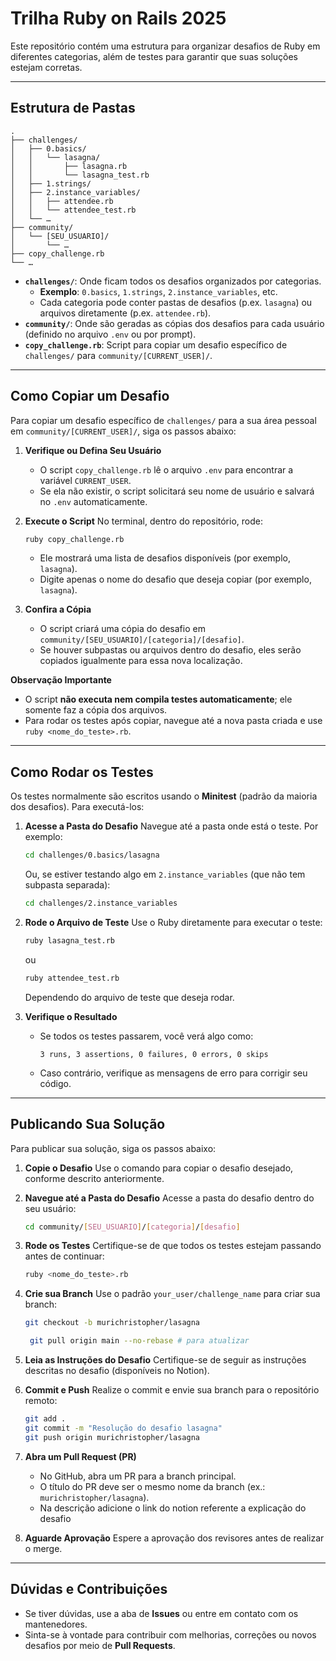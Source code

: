 # Trilha Ruby on Rails 2025

Este repositório contém uma estrutura para organizar desafios de Ruby em diferentes categorias, além de testes para garantir que suas soluções estejam corretas.

---

## Estrutura de Pastas

```
.
├── challenges/
│   ├── 0.basics/
│   │   └── lasagna/
│   │       ├── lasagna.rb
│   │       └── lasagna_test.rb
│   ├── 1.strings/
│   ├── 2.instance_variables/
│   │   ├── attendee.rb
│   │   └── attendee_test.rb
│   └── …
├── community/
│   └── [SEU_USUARIO]/
│       └── …
├── copy_challenge.rb
└── …
```

- **`challenges/`**: Onde ficam todos os desafios organizados por categorias.
  - **Exemplo**: `0.basics`, `1.strings`, `2.instance_variables`, etc.
  - Cada categoria pode conter pastas de desafios (p.ex. `lasagna`) ou arquivos diretamente (p.ex. `attendee.rb`).
- **`community/`**: Onde são geradas as cópias dos desafios para cada usuário (definido no arquivo `.env` ou por prompt).
- **`copy_challenge.rb`**: Script para copiar um desafio específico de `challenges/` para `community/[CURRENT_USER]/`.

---

## Como Copiar um Desafio

Para copiar um desafio específico de `challenges/` para a sua área pessoal em `community/[CURRENT_USER]/`, siga os passos abaixo:

1. **Verifique ou Defina Seu Usuário**
   - O script `copy_challenge.rb` lê o arquivo `.env` para encontrar a variável `CURRENT_USER`.
   - Se ela não existir, o script solicitará seu nome de usuário e salvará no `.env` automaticamente.

2. **Execute o Script**
   No terminal, dentro do repositório, rode:

   ```bash
   ruby copy_challenge.rb
   ```
   - Ele mostrará uma lista de desafios disponíveis (por exemplo, `lasagna`).
   - Digite apenas o nome do desafio que deseja copiar (por exemplo, `lasagna`).

3. **Confira a Cópia**
   - O script criará uma cópia do desafio em `community/[SEU_USUARIO]/[categoria]/[desafio]`.
   - Se houver subpastas ou arquivos dentro do desafio, eles serão copiados igualmente para essa nova localização.

**Observação Importante**
   - O script **não executa nem compila testes automaticamente**; ele somente faz a cópia dos arquivos.
   - Para rodar os testes após copiar, navegue até a nova pasta criada e use `ruby <nome_do_teste>.rb`.

---

## Como Rodar os Testes

Os testes normalmente são escritos usando o **Minitest** (padrão da maioria dos desafios). Para executá-los:

1. **Acesse a Pasta do Desafio**
   Navegue até a pasta onde está o teste. Por exemplo:

   ```bash
   cd challenges/0.basics/lasagna
   ```

   Ou, se estiver testando algo em `2.instance_variables` (que não tem subpasta separada):

   ```bash
   cd challenges/2.instance_variables
   ```

2. **Rode o Arquivo de Teste**
   Use o Ruby diretamente para executar o teste:

   ```bash
   ruby lasagna_test.rb
   ```

   ou

   ```bash
   ruby attendee_test.rb
   ```

   Dependendo do arquivo de teste que deseja rodar.

3. **Verifique o Resultado**
   - Se todos os testes passarem, você verá algo como:

     ```
     3 runs, 3 assertions, 0 failures, 0 errors, 0 skips
     ```

   - Caso contrário, verifique as mensagens de erro para corrigir seu código.

---

## Publicando Sua Solução

Para publicar sua solução, siga os passos abaixo:

1. **Copie o Desafio**
   Use o comando para copiar o desafio desejado, conforme descrito anteriormente.

2. **Navegue até a Pasta do Desafio**
   Acesse a pasta do desafio dentro do seu usuário:

   ```bash
   cd community/[SEU_USUARIO]/[categoria]/[desafio]
   ```

3. **Rode os Testes**
   Certifique-se de que todos os testes estejam passando antes de continuar:

   ```bash
   ruby <nome_do_teste>.rb
   ```

4. **Crie sua Branch**
   Use o padrão `your_user/challenge_name` para criar sua branch:

   ```bash
   git checkout -b murichristopher/lasagna

    git pull origin main --no-rebase # para atualizar
   ```

5. **Leia as Instruções do Desafio**
   Certifique-se de seguir as instruções descritas no desafio (disponíveis no Notion).

6. **Commit e Push**
   Realize o commit e envie sua branch para o repositório remoto:

   ```bash
   git add .
   git commit -m "Resolução do desafio lasagna"
   git push origin murichristopher/lasagna
   ```

7. **Abra um Pull Request (PR)**
   - No GitHub, abra um PR para a branch principal.
   - O título do PR deve ser o mesmo nome da branch (ex.: `murichristopher/lasagna`).
   - Na descrição adicione o link do notion referente a explicação do desafio

8. **Aguarde Aprovação**
   Espere a aprovação dos revisores antes de realizar o merge.

---

## Dúvidas e Contribuições

- Se tiver dúvidas, use a aba de **Issues** ou entre em contato com os mantenedores.
- Sinta-se à vontade para contribuir com melhorias, correções ou novos desafios por meio de **Pull Requests**.